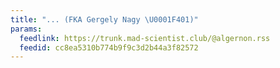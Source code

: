 ```yaml
---
title: "... (FKA Gergely Nagy \U0001F401)"
params:
  feedlink: https://trunk.mad-scientist.club/@algernon.rss
  feedid: cc8ea5310b774b9f9c3d2b44a3f82572
---
```

